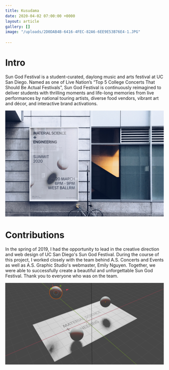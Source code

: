 ```yaml
---
title: Kusudama
date: 2020-04-02 07:00:00 +0000
layout: article
gallery: []
image: "/uploads/2D0DAB4B-6416-4FEC-82A6-6EE9E53B76E4-1.JPG"

---
```

# Intro

Sun God Festival is a student-curated, daylong music and arts festival at UC San Diego. Named as one of Live Nation’s “Top 5 College Concerts That Should Be Actual Festivals”, Sun God Festival is continuously reimagined to deliver students with thrilling moments and life-long memories from live performances by national touring artists, diverse food vendors, vibrant art and décor, and interactive brand activations.

![](/uploads/2D0DAB4B-6416-4FEC-82A6-6EE9E53B76E4-1.JPG)

# Contributions

In the spring of 2019, I had the opportunity to lead in the creative direction and web design of UC San Diego's Sun God Festival. During the course of this project, I worked closely with the team behind A.S. Concerts and Events as well as A.S. Graphic Studio's webmaster, Emily Nguyen. Together, we were able to successfully create a beautiful and unforgettable Sun God Festival. Thank you to everyone who was on the team.

![](/uploads/MSE_Screenshot.png)